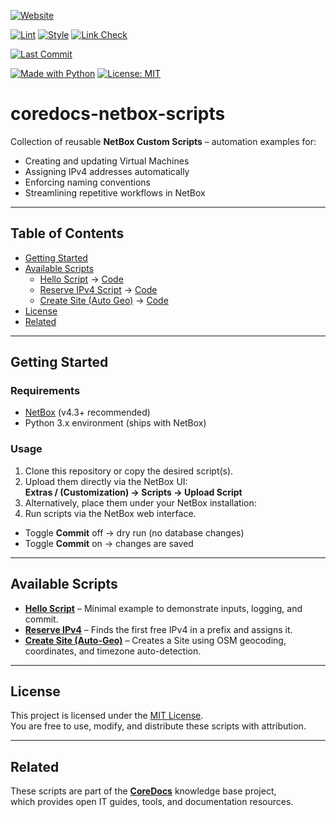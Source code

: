 [![Website](https://img.shields.io/badge/Website-coredocs.eu-9146FF?style=for-the-badge&logo=google-chrome&logoColor=white)](https://coredocs.eu)

[![Lint](https://img.shields.io/github/actions/workflow/status/swaQQii/coredocs-netbox-scripts/lint.yml?style=for-the-badge&label=Lint%20CI&logo=github)](https://github.com/swaQQii/coredocs-netbox-scripts/actions/workflows/lint.yml)
[![Style](https://img.shields.io/github/actions/workflow/status/swaQQii/coredocs-netbox-scripts/style.yml?style=for-the-badge&label=Style%20CI&logo=github)](https://github.com/swaQQii/coredocs-netbox-scripts/actions/workflows/style.yml)
[![Link Check](https://img.shields.io/github/actions/workflow/status/swaQQii/coredocs-netbox-scripts/link-check.yml?style=for-the-badge&label=Link%20Check&logo=github)](https://github.com/swaQQii/coredocs-netbox-scripts/actions/workflows/link-check.yml)

[![Last Commit](https://img.shields.io/github/last-commit/swaQQii/coredocs-netbox-scripts?style=for-the-badge)](https://github.com/swaQQii/coredocs-netbox-scripts/commits/main)

[![Made with Python](https://img.shields.io/badge/Made%20with-Python-3776AB?style=for-the-badge&logo=python&logoColor=white)](https://www.python.org/)
[![License: MIT](https://img.shields.io/badge/License-MIT-green.svg?style=for-the-badge)](LICENSE)

# coredocs-netbox-scripts

Collection of reusable **NetBox Custom Scripts** – automation examples for:

- Creating and updating Virtual Machines
- Assigning IPv4 addresses automatically
- Enforcing naming conventions
- Streamlining repetitive workflows in NetBox

---

## Table of Contents

- [Getting Started](#getting-started)
- [Available Scripts](#available-scripts)
  - [Hello Script](docs/hello_script.md) → [Code](scripts/01_hello_script.py)
  - [Reserve IPv4 Script](docs/reserve_ipv4.md) → [Code](scripts/02_reserve_ipv4.py)
  - [Create Site (Auto Geo)](docs/create_site_auto_geo.md) → [Code](scripts/03_create_site_osm.py)
- [License](#license)
- [Related](#related)

---

## Getting Started

### Requirements

- [NetBox](https://github.com/netbox-community/netbox) (v4.3+ recommended)
- Python 3.x environment (ships with NetBox)

### Usage

1. Clone this repository or copy the desired script(s).
2. Upload them directly via the NetBox UI:  
   **Extras / (Customization) → Scripts → Upload Script**
3. Alternatively, place them under your NetBox installation:
4. Run scripts via the NetBox web interface.

- Toggle **Commit** off → dry run (no database changes)
- Toggle **Commit** on → changes are saved

---

## Available Scripts

- **[Hello Script](docs/hello_script.md)** – Minimal example to demonstrate inputs, logging, and commit.
- **[Reserve IPv4](docs/reserve_ipv4.md)** – Finds the first free IPv4 in a prefix and assigns it.
- **[Create Site (Auto-Geo)](docs/create_site_osm.md)** – Creates a Site using OSM geocoding, coordinates, and timezone auto-detection.

---

## License

This project is licensed under the [MIT License](LICENSE).  
You are free to use, modify, and distribute these scripts with attribution.

---

## Related

These scripts are part of the **[CoreDocs](https://coredocs.eu)** knowledge base project,  
which provides open IT guides, tools, and documentation resources.
